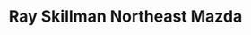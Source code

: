 ---
title: "Ray Skillman Northeast Mazda"
url: /indianapolis/ray-skillman-northeast-mazda/
shop: car
---